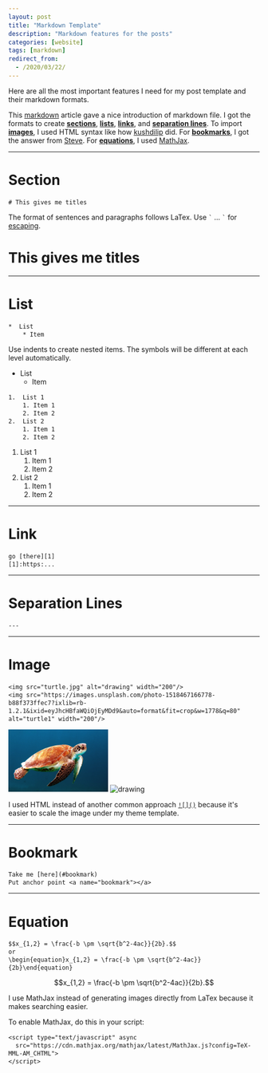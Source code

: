 ```yaml
---
layout: post
title: "Markdown Template"
description: "Markdown features for the posts"
categories: [website]
tags: [markdown]
redirect_from:
  - /2020/03/22/
---
```

<script type="text/javascript" async
  src="https://cdn.mathjax.org/mathjax/latest/MathJax.js?config=TeX-MML-AM_CHTML">
</script>


Here are all the most important features I need for my post template and their
markdown formats.

This [markdown][1] article gave a nice introduction of markdown file.
I got the formats to create [**sections**](#sections),
[**lists**](#lists), [**links**](#links), and [**separation lines**](#horizontals).
To import [**images**](#images), I used HTML syntax like how [kushdilip][2] did.
For [**bookmarks**](#bookmarks), I got the answer from [Steve][3].
For [**equations**](#equations), I used [MathJax][4].

---

# <a name="sections"></a>Section
```
# This gives me titles
```
The format of sentences and paragraphs follows LaTex. Use `` ` `` ... `` ` `` for [escaping][5].
# This gives me titles

---

# <a name="lists"></a>List
```
*  List
    * Item
```
Use indents to create nested items. The symbols will be different at each level automatically.
*  List
    * Item

```
1.  List 1
    1. Item 1
    2. Item 2
2.  List 2
    1. Item 1
    2. Item 2
```

1.  List 1
    1. Item 1
    2. Item 2
2.  List 2
    1. Item 1
    2. Item 2

---

# <a name="links"></a>Link
```
go [there][1]
[1]:https:...
```

---

# <a name="horizontals"></a>Separation Lines
```
---
```

---

# <a name="images"></a>Image
```
<img src="turtle.jpg" alt="drawing" width="200"/>
<img src="https://images.unsplash.com/photo-1518467166778-b88f373ffec7?ixlib=rb-1.2.1&ixid=eyJhcHBfaWQiOjEyMDd9&auto=format&fit=crop&w=1778&q=80" alt="turtle1" width="200"/>
```
<img src="turtle.jpg" alt="turtle2" width="200"/>
<img src="https://images.unsplash.com/photo-1518467166778-b88f373ffec7?ixlib=rb-1.2.1&ixid=eyJhcHBfaWQiOjEyMDd9&auto=format&fit=crop&w=1778&q=80" alt="drawing" width="200"/>

I used HTML instead of another common approach [`![]()`][1] because it's easier to scale the image under my theme template.

---

# <a name="bookmarks"></a>Bookmark
```
Take me [here](#bookmark)
Put anchor point <a name="bookmark"></a>
```

---

# <a name="equations"></a>Equation
```
$$x_{1,2} = \frac{-b \pm \sqrt{b^2-4ac}}{2b}.$$
or
\begin{equation}x_{1,2} = \frac{-b \pm \sqrt{b^2-4ac}}{2b}\end{equation}
```

$$x_{1,2} = \frac{-b \pm \sqrt{b^2-4ac}}{2b}.$$

I use MathJax instead of generating images directly from LaTex because it makes searching easier.

To enable MathJax, do this in your script:
```
<script type="text/javascript" async
  src="https://cdn.mathjax.org/mathjax/latest/MathJax.js?config=TeX-MML-AM_CHTML">
</script>
```

[1]:https://programminghistorian.org/en/lessons/getting-started-with-markdown
[2]:https://stackoverflow.com/questions/14675913/changing-image-size-in-markdown
[3]:https://stackoverflow.com/questions/5319754/cross-reference-named-anchor-in-markdown
[4]:https://www.mathjax.org/
[5]:https://www.markdownguide.org/basic-syntax/
